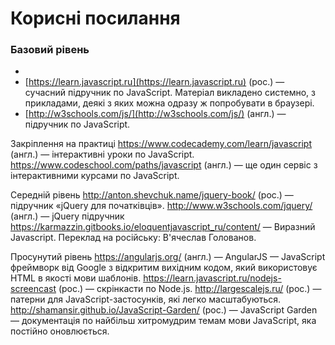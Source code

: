 # Корисні посилання

### Базовий рівень
* 
* [https://learn.javascript.ru](https://learn.javascript.ru) (рос.) — сучасний підручник по JavaScript. Матеріал викладено системно, з прикладами, деякі з яких можна одразу ж попробувати в браузері.
* [http://w3schools.com/js/](http://w3schools.com/js/) (англ.) — підручник по JavaScript.




Закріплення на практиці
https://www.codecademy.com/learn/javascript (англ.) — інтерактивні уроки по JavaScript.
https://www.codeschool.com/paths/javascript (англ.) — ще один сервіс з інтерактивними курсами по JavaScript.

Середній рівень
http://anton.shevchuk.name/jquery-book/ (рос.) — підручник «jQuery для початківців».
http://www.w3schools.com/jquery/ (англ.) — jQuery підручник
https://karmazzin.gitbooks.io/eloquentjavascript_ru/content/ — Виразний Javascript. Переклад на російську: В'ячеслав Голованов.

Просунутий рівень
https://angularjs.org/ (англ.) — AngularJS — JavaScript фреймворк від Google з відкритим вихідним кодом, який використовує HTML в якості мови шаблонів.
https://learn.javascript.ru/nodejs-screencast (рос.) — скрінкасти по Node.js.
http://largescalejs.ru/ (рос.) — патерни для JavaScript-застосунків, які легко масштабуються.
http://shamansir.github.io/JavaScript-Garden/ (рос.) — JavaScript Garden — документація по найбільш хитромудрим темам мови JavaScript, яка постійно оновлюється.